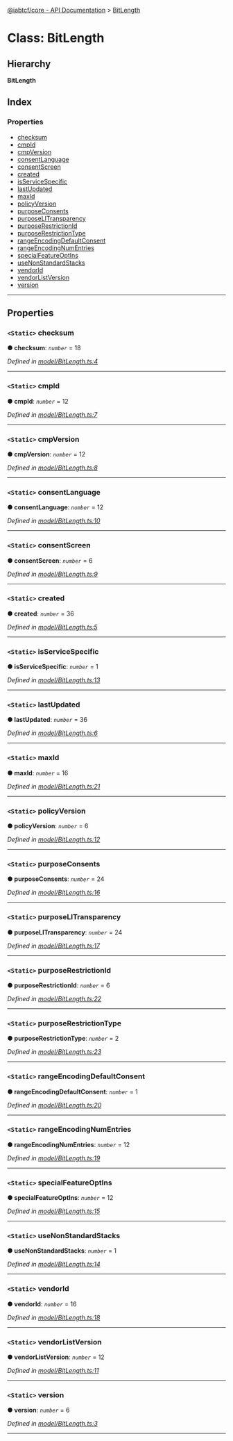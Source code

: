 [@iabtcf/core - API Documentation](../README.md) > [BitLength](../classes/bitlength.md)

# Class: BitLength

## Hierarchy

**BitLength**

## Index

### Properties

* [checksum](bitlength.md#checksum)
* [cmpId](bitlength.md#cmpid)
* [cmpVersion](bitlength.md#cmpversion)
* [consentLanguage](bitlength.md#consentlanguage)
* [consentScreen](bitlength.md#consentscreen)
* [created](bitlength.md#created)
* [isServiceSpecific](bitlength.md#isservicespecific)
* [lastUpdated](bitlength.md#lastupdated)
* [maxId](bitlength.md#maxid)
* [policyVersion](bitlength.md#policyversion)
* [purposeConsents](bitlength.md#purposeconsents)
* [purposeLITransparency](bitlength.md#purposelitransparency)
* [purposeRestrictionId](bitlength.md#purposerestrictionid)
* [purposeRestrictionType](bitlength.md#purposerestrictiontype)
* [rangeEncodingDefaultConsent](bitlength.md#rangeencodingdefaultconsent)
* [rangeEncodingNumEntries](bitlength.md#rangeencodingnumentries)
* [specialFeatureOptIns](bitlength.md#specialfeatureoptins)
* [useNonStandardStacks](bitlength.md#usenonstandardstacks)
* [vendorId](bitlength.md#vendorid)
* [vendorListVersion](bitlength.md#vendorlistversion)
* [version](bitlength.md#version)

---

## Properties

<a id="checksum"></a>

### `<Static>` checksum

**● checksum**: *`number`* = 18

*Defined in [model/BitLength.ts:4](https://github.com/chrispaterson/iabtcf-es/blob/17f4ef4/modules/core/src/model/BitLength.ts#L4)*

___
<a id="cmpid"></a>

### `<Static>` cmpId

**● cmpId**: *`number`* = 12

*Defined in [model/BitLength.ts:7](https://github.com/chrispaterson/iabtcf-es/blob/17f4ef4/modules/core/src/model/BitLength.ts#L7)*

___
<a id="cmpversion"></a>

### `<Static>` cmpVersion

**● cmpVersion**: *`number`* = 12

*Defined in [model/BitLength.ts:8](https://github.com/chrispaterson/iabtcf-es/blob/17f4ef4/modules/core/src/model/BitLength.ts#L8)*

___
<a id="consentlanguage"></a>

### `<Static>` consentLanguage

**● consentLanguage**: *`number`* = 12

*Defined in [model/BitLength.ts:10](https://github.com/chrispaterson/iabtcf-es/blob/17f4ef4/modules/core/src/model/BitLength.ts#L10)*

___
<a id="consentscreen"></a>

### `<Static>` consentScreen

**● consentScreen**: *`number`* = 6

*Defined in [model/BitLength.ts:9](https://github.com/chrispaterson/iabtcf-es/blob/17f4ef4/modules/core/src/model/BitLength.ts#L9)*

___
<a id="created"></a>

### `<Static>` created

**● created**: *`number`* = 36

*Defined in [model/BitLength.ts:5](https://github.com/chrispaterson/iabtcf-es/blob/17f4ef4/modules/core/src/model/BitLength.ts#L5)*

___
<a id="isservicespecific"></a>

### `<Static>` isServiceSpecific

**● isServiceSpecific**: *`number`* = 1

*Defined in [model/BitLength.ts:13](https://github.com/chrispaterson/iabtcf-es/blob/17f4ef4/modules/core/src/model/BitLength.ts#L13)*

___
<a id="lastupdated"></a>

### `<Static>` lastUpdated

**● lastUpdated**: *`number`* = 36

*Defined in [model/BitLength.ts:6](https://github.com/chrispaterson/iabtcf-es/blob/17f4ef4/modules/core/src/model/BitLength.ts#L6)*

___
<a id="maxid"></a>

### `<Static>` maxId

**● maxId**: *`number`* = 16

*Defined in [model/BitLength.ts:21](https://github.com/chrispaterson/iabtcf-es/blob/17f4ef4/modules/core/src/model/BitLength.ts#L21)*

___
<a id="policyversion"></a>

### `<Static>` policyVersion

**● policyVersion**: *`number`* = 6

*Defined in [model/BitLength.ts:12](https://github.com/chrispaterson/iabtcf-es/blob/17f4ef4/modules/core/src/model/BitLength.ts#L12)*

___
<a id="purposeconsents"></a>

### `<Static>` purposeConsents

**● purposeConsents**: *`number`* = 24

*Defined in [model/BitLength.ts:16](https://github.com/chrispaterson/iabtcf-es/blob/17f4ef4/modules/core/src/model/BitLength.ts#L16)*

___
<a id="purposelitransparency"></a>

### `<Static>` purposeLITransparency

**● purposeLITransparency**: *`number`* = 24

*Defined in [model/BitLength.ts:17](https://github.com/chrispaterson/iabtcf-es/blob/17f4ef4/modules/core/src/model/BitLength.ts#L17)*

___
<a id="purposerestrictionid"></a>

### `<Static>` purposeRestrictionId

**● purposeRestrictionId**: *`number`* = 6

*Defined in [model/BitLength.ts:22](https://github.com/chrispaterson/iabtcf-es/blob/17f4ef4/modules/core/src/model/BitLength.ts#L22)*

___
<a id="purposerestrictiontype"></a>

### `<Static>` purposeRestrictionType

**● purposeRestrictionType**: *`number`* = 2

*Defined in [model/BitLength.ts:23](https://github.com/chrispaterson/iabtcf-es/blob/17f4ef4/modules/core/src/model/BitLength.ts#L23)*

___
<a id="rangeencodingdefaultconsent"></a>

### `<Static>` rangeEncodingDefaultConsent

**● rangeEncodingDefaultConsent**: *`number`* = 1

*Defined in [model/BitLength.ts:20](https://github.com/chrispaterson/iabtcf-es/blob/17f4ef4/modules/core/src/model/BitLength.ts#L20)*

___
<a id="rangeencodingnumentries"></a>

### `<Static>` rangeEncodingNumEntries

**● rangeEncodingNumEntries**: *`number`* = 12

*Defined in [model/BitLength.ts:19](https://github.com/chrispaterson/iabtcf-es/blob/17f4ef4/modules/core/src/model/BitLength.ts#L19)*

___
<a id="specialfeatureoptins"></a>

### `<Static>` specialFeatureOptIns

**● specialFeatureOptIns**: *`number`* = 12

*Defined in [model/BitLength.ts:15](https://github.com/chrispaterson/iabtcf-es/blob/17f4ef4/modules/core/src/model/BitLength.ts#L15)*

___
<a id="usenonstandardstacks"></a>

### `<Static>` useNonStandardStacks

**● useNonStandardStacks**: *`number`* = 1

*Defined in [model/BitLength.ts:14](https://github.com/chrispaterson/iabtcf-es/blob/17f4ef4/modules/core/src/model/BitLength.ts#L14)*

___
<a id="vendorid"></a>

### `<Static>` vendorId

**● vendorId**: *`number`* = 16

*Defined in [model/BitLength.ts:18](https://github.com/chrispaterson/iabtcf-es/blob/17f4ef4/modules/core/src/model/BitLength.ts#L18)*

___
<a id="vendorlistversion"></a>

### `<Static>` vendorListVersion

**● vendorListVersion**: *`number`* = 12

*Defined in [model/BitLength.ts:11](https://github.com/chrispaterson/iabtcf-es/blob/17f4ef4/modules/core/src/model/BitLength.ts#L11)*

___
<a id="version"></a>

### `<Static>` version

**● version**: *`number`* = 6

*Defined in [model/BitLength.ts:3](https://github.com/chrispaterson/iabtcf-es/blob/17f4ef4/modules/core/src/model/BitLength.ts#L3)*

___

